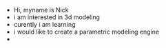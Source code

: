 - Hi, myname is Nick
- i am interested in 3d modeling
- curently i am learning
- i would like to create a parametric modeling engine
- 
